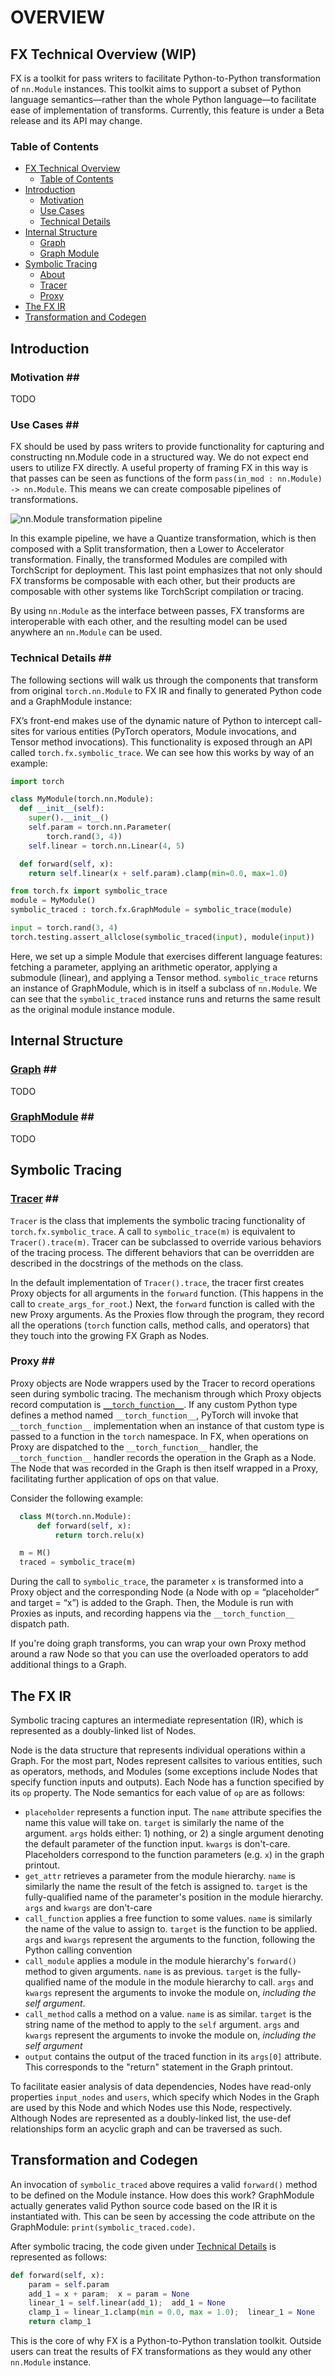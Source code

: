 # OVERVIEW

## FX Technical Overview \(WIP\)

FX is a toolkit for pass writers to facilitate Python-to-Python transformation of `nn.Module` instances. This toolkit aims to support a subset of Python language semantics—rather than the whole Python language—to facilitate ease of implementation of transforms. Currently, this feature is under a Beta release and its API may change.

### Table of Contents

* [FX Technical Overview](overview.md#fx-technical-overview)
  * [Table of Contents](overview.md#table-of-contents)
* [Introduction](overview.md#introduction)
  * [Motivation](overview.md#motivation)
  * [Use Cases](overview.md#use-cases)
  * [Technical Details](overview.md#technical-details)
* [Internal Structure](overview.md#internal-structure)
  * [Graph](overview.md#graph)
  * [Graph Module](overview.md#graph-module)
* [Symbolic Tracing](overview.md#symbolic-tracing)
  * [About](overview.md#about)
  * [Tracer](overview.md#tracer)
  * [Proxy](overview.md#proxy)
* [The FX IR](overview.md#ir)
* [Transformation and Codegen](overview.md#codegen)

## Introduction

### Motivation \#\#

TODO

### Use Cases \#\#

FX should be used by pass writers to provide functionality for capturing and constructing nn.Module code in a structured way. We do not expect end users to utilize FX directly. A useful property of framing FX in this way is that passes can be seen as functions of the form `pass(in_mod : nn.Module) -> nn.Module`. This means we can create composable pipelines of transformations.

![nn.Module transformation pipeline](https://i.imgur.com/TzFIYMi.png)

In this example pipeline, we have a Quantize transformation, which is then composed with a Split transformation, then a Lower to Accelerator transformation. Finally, the transformed Modules are compiled with TorchScript for deployment. This last point emphasizes that not only should FX transforms be composable with each other, but their products are composable with other systems like TorchScript compilation or tracing.

By using `nn.Module` as the interface between passes, FX transforms are interoperable with each other, and the resulting model can be used anywhere an `nn.Module` can be used.

### Technical Details \#\#

The following sections will walk us through the components that transform from original `torch.nn.Module` to FX IR and finally to generated Python code and a GraphModule instance:

FX’s front-end makes use of the dynamic nature of Python to intercept call-sites for various entities \(PyTorch operators, Module invocations, and Tensor method invocations\). This functionality is exposed through an API called `torch.fx.symbolic_trace`. We can see how this works by way of an example:

```python
import torch

class MyModule(torch.nn.Module):
  def __init__(self):
    super().__init__()
    self.param = torch.nn.Parameter(
        torch.rand(3, 4))
    self.linear = torch.nn.Linear(4, 5)

  def forward(self, x):
    return self.linear(x + self.param).clamp(min=0.0, max=1.0)

from torch.fx import symbolic_trace
module = MyModule()
symbolic_traced : torch.fx.GraphModule = symbolic_trace(module)

input = torch.rand(3, 4)
torch.testing.assert_allclose(symbolic_traced(input), module(input))
```

Here, we set up a simple Module that exercises different language features: fetching a parameter, applying an arithmetic operator, applying a submodule \(linear\), and applying a Tensor method. `symbolic_trace` returns an instance of GraphModule, which is in itself a subclass of `nn.Module`. We can see that the `symbolic_traced` instance runs and returns the same result as the original module instance module.

## Internal Structure

### [Graph](https://pytorch.org/docs/master/fx.html#torch.fx.Graph) \#\#

TODO

### [GraphModule](https://pytorch.org/docs/master/fx.html#torch.fx.GraphModule) \#\#

TODO

## Symbolic Tracing

### [Tracer](https://pytorch.org/docs/master/fx.html#torch.fx.Tracer) \#\#

`Tracer` is the class that implements the symbolic tracing functionality of `torch.fx.symbolic_trace`. A call to `symbolic_trace(m)` is equivalent to `Tracer().trace(m)`. Tracer can be subclassed to override various behaviors of the tracing process. The different behaviors that can be overridden are described in the docstrings of the methods on the class.

In the default implementation of `Tracer().trace`, the tracer first creates Proxy objects for all arguments in the `forward` function. \(This happens in the call to `create_args_for_root`.\) Next, the `forward` function is called with the new Proxy arguments. As the Proxies flow through the program, they record all the operations \(`torch` function calls, method calls, and operators\) that they touch into the growing FX Graph as Nodes.

### Proxy \#\#

Proxy objects are Node wrappers used by the Tracer to record operations seen during symbolic tracing. The mechanism through which Proxy objects record computation is [`__torch_function__`](https://pytorch.org/docs/stable/notes/extending.html#extending-torch). If any custom Python type defines a method named `__torch_function__`, PyTorch will invoke that `__torch_function__` implementation when an instance of that custom type is passed to a function in the `torch` namespace. In FX, when operations on Proxy are dispatched to the `__torch_function__` handler, the `__torch_function__` handler records the operation in the Graph as a Node. The Node that was recorded in the Graph is then itself wrapped in a Proxy, facilitating further application of ops on that value.

Consider the following example:

```python
  class M(torch.nn.Module):
      def forward(self, x):
          return torch.relu(x)

  m = M()
  traced = symbolic_trace(m)
```

During the call to `symbolic_trace`, the parameter `x` is transformed into a Proxy object and the corresponding Node \(a Node with op = “placeholder” and target = “x”\) is added to the Graph. Then, the Module is run with Proxies as inputs, and recording happens via the `__torch_function__` dispatch path.

If you're doing graph transforms, you can wrap your own Proxy method around a raw Node so that you can use the overloaded operators to add additional things to a Graph.

## The FX IR

Symbolic tracing captures an intermediate representation \(IR\), which is represented as a doubly-linked list of Nodes.

Node is the data structure that represents individual operations within a Graph. For the most part, Nodes represent callsites to various entities, such as operators, methods, and Modules \(some exceptions include Nodes that specify function inputs and outputs\). Each Node has a function specified by its `op` property. The Node semantics for each value of `op` are as follows:

* `placeholder` represents a function input. The `name` attribute specifies the name this value will take on. `target` is similarly the name of the argument. `args` holds either: 1\) nothing, or 2\) a single argument denoting the default parameter of the function input. `kwargs` is don't-care. Placeholders correspond to the function parameters \(e.g. `x`\) in the graph printout.
* `get_attr` retrieves a parameter from the module hierarchy. `name` is similarly the name the result of the fetch is assigned to. `target` is the fully-qualified name of the parameter's position in the module hierarchy. `args` and `kwargs` are don't-care
* `call_function` applies a free function to some values. `name` is similarly the name of the value to assign to. `target` is the function to be applied. `args` and `kwargs` represent the arguments to the function, following the Python calling convention
* `call_module` applies a module in the module hierarchy's `forward()` method to given arguments. `name` is as previous. `target` is the fully-qualified name of the module in the module hierarchy to call. `args` and `kwargs` represent the arguments to invoke the module on, _including the self argument_.
* `call_method` calls a method on a value. `name` is as similar. `target` is the string name of the method to apply to the `self` argument. `args` and `kwargs` represent the arguments to invoke the module on, _including the self argument_
* `output` contains the output of the traced function in its `args[0]` attribute. This corresponds to the "return" statement in the Graph printout.

To facilitate easier analysis of data dependencies, Nodes have read-only properties `input_nodes` and `users`, which specify which Nodes in the Graph are used by this Node and which Nodes use this Node, respectively. Although Nodes are represented as a doubly-linked list, the use-def relationships form an acyclic graph and can be traversed as such.

## Transformation and Codegen

An invocation of `symbolic_traced` above requires a valid `forward()` method to be defined on the Module instance. How does this work? GraphModule actually generates valid Python source code based on the IR it is instantiated with. This can be seen by accessing the code attribute on the GraphModule: `print(symbolic_traced.code)`.

After symbolic tracing, the code given under [Technical Details](overview.md#technical-details) is represented as follows:

```python
def forward(self, x):
    param = self.param
    add_1 = x + param;  x = param = None
    linear_1 = self.linear(add_1);  add_1 = None
    clamp_1 = linear_1.clamp(min = 0.0, max = 1.0);  linear_1 = None
    return clamp_1
```

This is the core of why FX is a Python-to-Python translation toolkit. Outside users can treat the results of FX transformations as they would any other `nn.Module` instance.

